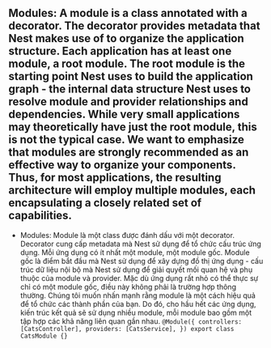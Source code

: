 ## Modules: A module is a class annotated with a decorator. The decorator provides metadata that Nest makes use of to organize the application structure. Each application has at least one module, a root module. The root module is the starting point Nest uses to build the application graph - the internal data structure Nest uses to resolve module and provider relationships and dependencies. While very small applications may theoretically have just the root module, this is not the typical case. We want to emphasize that modules are strongly recommended as an effective way to organize your components. Thus, for most applications, the resulting architecture will employ multiple modules, each encapsulating a closely related set of capabilities.

- Modules: Module là một class được đánh dấu với một decorator. Decorator cung cấp metadata mà Nest sử dụng để tổ chức cấu trúc ứng dụng. Mỗi ứng dụng có ít nhất một module, một module gốc. Module gốc là điểm bắt đầu mà Nest sử dụng để xây dựng đồ thị ứng dụng - cấu trúc dữ liệu nội bộ mà Nest sử dụng để giải quyết mối quan hệ và phụ thuộc của module và provider. Mặc dù ứng dụng rất nhỏ có thể thực sự chỉ có một module gốc, điều này không phải là trường hợp thông thường. Chúng tôi muốn nhấn mạnh rằng module là một cách hiệu quả để tổ chức các thành phần của bạn. Do đó, cho hầu hết các ứng dụng, kiến trúc kết quả sẽ sử dụng nhiều module, mỗi module bao gồm một tập hợp các khả năng liên quan gần nhau.
  `@Module({ controllers: [CatsController], providers: [CatsService], }) export class CatsModule {}`
